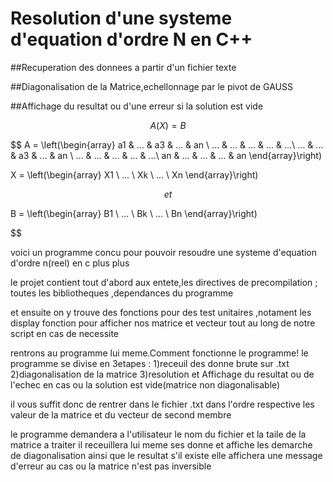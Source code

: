 # Resolution d'une systeme d'equation d'ordre N en C++

##Recuperation des donnees a partir d'un fichier texte


##Diagonalisation de la Matrice,echellonnage par le pivot de GAUSS


##Affichage du resultat ou d'une erreur si la solution est vide


 
 $$ A(X)=B $$
 
 
 $$ A = \left(\begin{array}
a1  & ... & a3  & ... & an \\
... & ... & ... & ... & ...\\
... & ... & a3  & ... & an \\
... & ... & ... & ... & ...\\
an  & ... & ... & ... & an 
\end{array}\right\)

 
X = \left(\begin{array}
X1  \\
... \\
Xk  \\
... \\
Xn
\end{array}\right\)

$$ et $$

B = \left(\begin{array}
B1  \\
... \\
Bk  \\
... \\
Bn
\end{array}\right\)


$$

voici un programme concu pour pouvoir resoudre une systeme d'equation d'ordre n(reel) en c plus plus

le projet contient tout d'abord aux entete,les directives de precompilation ;
toutes les bibliotheques ,dependances du programme

et ensuite on y trouve des fonctions pour des test unitaires ,notament les display fonction pour afficher nos matrice et vecteur tout au long de notre script en cas de necessite


rentrons au programme lui meme.Comment fonctionne le programme!
le programme se divise en 3etapes :
1)receuil des donne brute sur .txt 
2)diagonalisation de la matrice
3)resolution et Affichage du resultat ou de l'echec en cas ou la solution est vide(matrice non diagonalisable)

il vous suffit donc de rentrer dans le fichier .txt dans l'ordre respective les valeur de la matrice et du vecteur de second membre

le programme demandera a l'utilisateur le nom du fichier et la taile de la matrice a traiter
il receuillera lui meme ses donne et affiche les demarche de diagonalisation ainsi que le resultat s'il existe
elle affichera une message d'erreur au cas ou la matrice n'est pas inversible
